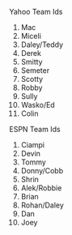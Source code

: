 Yahoo Team Ids

1. Mac
2. Miceli
3. Daley/Teddy
4. Derek
5. Smitty
6. Semeter
7. Scotty
8. Robby
9. Sully
10. Wasko/Ed
11. Colin


ESPN Team Ids

1. Ciampi
2. Devin
3. Tommy
4. Donny/Cobb
5. Shrin
6. Alek/Robbie
7. Brian
8. Rohan/Daley
9. Dan
10. Joey
